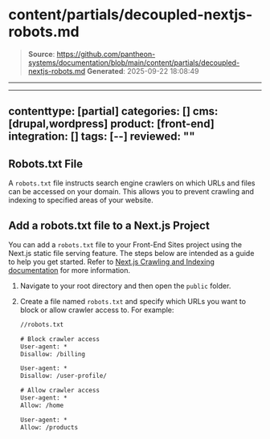 # content/partials/decoupled-nextjs-robots.md

> **Source**: https://github.com/pantheon-systems/documentation/blob/main/content/partials/decoupled-nextjs-robots.md
> **Generated**: 2025-09-22 18:08:49

---

---
contenttype: [partial]
categories: []
cms: [drupal,wordpress]
product: [front-end]
integration: []
tags: [--]
reviewed: ""
---

## Robots.txt File

A `robots.txt` file instructs search engine crawlers on which URLs and files can be accessed on your domain. This allows you to prevent crawling and indexing to specified areas of your website.

## Add a robots.txt file to a Next.js Project

You can add a `robots.txt` file to your Front-End Sites project using the Next.js static file serving feature. The steps below are intended as a guide to help you get started. Refer to [Next.js Crawling and Indexing documentation](https://nextjs.org/learn/seo/crawling-and-indexing/robots-txt) for more information.

1. Navigate to your root directory and then open the `public` folder.

1. Create a file named `robots.txt` and specify which URLs you want to block or allow crawler access to. For example:

    ```txt
    //robots.txt

    # Block crawler access
    User-agent: *
    Disallow: /billing

    User-agent: *
    Disallow: /user-profile/

    # Allow crawler access
    User-agent: *
    Allow: /home

    User-agent: *
    Allow: /products

    ```